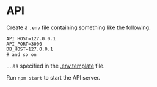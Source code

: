 # API

Create a `.env` file containing something like the following:

```dotenv
API_HOST=127.0.0.1
API_PORT=3000
DB_HOST=127.0.0.1
# and so on
```

... as specified in the [.env.template](.env.template) file.

Run `npm start` to start the API server.
